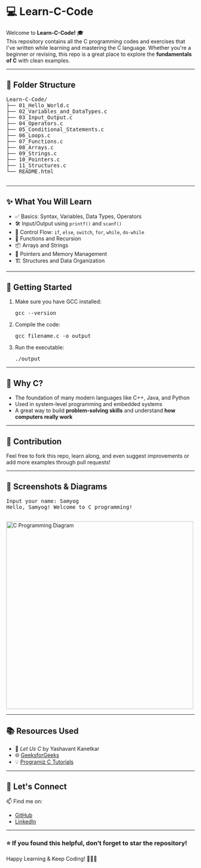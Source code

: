 <h1>💻 Learn-C-Code</h1>

  <p>Welcome to <strong>Learn-C-Code!</strong> 🎓<br>
  This repository contains all the C programming codes and exercises that I've written while learning and mastering the C language. Whether you're a beginner or revising, this repo is a great place to explore the <strong>fundamentals of C</strong> with clean examples.</p>

  <hr>

  <h2>📂 Folder Structure</h2>
  <pre>
Learn-C-Code/
├── 01_Hello_World.c
├── 02_Variables_and_DataTypes.c
├── 03_Input_Output.c
├── 04_Operators.c
├── 05_Conditional_Statements.c
├── 06_Loops.c
├── 07_Functions.c
├── 08_Arrays.c
├── 09_Strings.c
├── 10_Pointers.c
├── 11_Structures.c
└── README.html
  </pre>

  <hr>

  <h2>✨ What You Will Learn</h2>
  <ul>
    <li>✅ Basics: Syntax, Variables, Data Types, Operators</li>
    <li>🛠️ Input/Output using <code>printf()</code> and <code>scanf()</code></li>
    <li>🔁 Control Flow: <code>if</code>, <code>else</code>, <code>switch</code>, <code>for</code>, <code>while</code>, <code>do-while</code></li>
    <li>🧠 Functions and Recursion</li>
    <li>📦 Arrays and Strings</li>
    <li>📌 Pointers and Memory Management</li>
    <li>🏗️ Structures and Data Organization</li>
  </ul>

  <hr>

  <h2>🚀 Getting Started</h2>
  <ol>
    <li>Make sure you have GCC installed:
      <pre>gcc --version</pre>
    </li>
    <li>Compile the code:
      <pre>gcc filename.c -o output</pre>
    </li>
    <li>Run the executable:
      <pre>./output</pre>
    </li>
  </ol>

  <hr>

  <h2>🧠 Why C?</h2>
  <ul>
    <li>The foundation of many modern languages like C++, Java, and Python</li>
    <li>Used in system-level programming and embedded systems</li>
    <li>A great way to build <strong>problem-solving skills</strong> and understand <strong>how computers really work</strong></li>
  </ul>

  <hr>

  <h2>📝 Contribution</h2>
  <p>Feel free to fork this repo, learn along, and even suggest improvements or add more examples through pull requests!</p>

  <hr>

  <h2>📸 Screenshots & Diagrams</h2>
  <pre>
Input your name: Samyog
Hello, Samyog! Welcome to C programming!
  </pre>
  <p><img src="https://media.geeksforgeeks.org/wp-content/uploads/20220808115138/DatatypesInC.jpg" alt="C Programming Diagram" width="500"></p>

  <hr>

  <h2>📚 Resources Used</h2>
  <ul>
    <li>📘 <em>Let Us C</em> by Yashavant Kanetkar</li>
    <li>🌐 <a href="https://www.geeksforgeeks.org/c-programming-language/" target="_blank">GeeksforGeeks</a></li>
    <li>💡 <a href="https://www.programiz.com/c-programming" target="_blank">Programiz C Tutorials</a></li>
  </ul>

  <hr>

  <h2>🤝 Let's Connect</h2>
  <p>📫 Find me on:</p>
  <ul>
    <li><a href="https://github.com/Iam-samyog" target="_blank">GitHub</a></li>
    <li><a href="https://www.linkedin.com/in/yourusername" target="_blank">LinkedIn</a></li>
  </ul>

  <hr>

  <h3>⭐ If you found this helpful, don’t forget to star the repository!</h3>
  <p>Happy Learning & Keep Coding! 🚀👨‍💻</p>